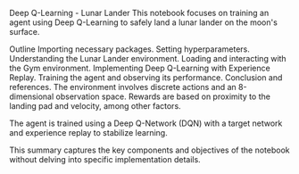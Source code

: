 Deep Q-Learning - Lunar Lander
This notebook focuses on training an agent using Deep Q-Learning to safely land a lunar lander on the moon's surface.

Outline
Importing necessary packages.
Setting hyperparameters.
Understanding the Lunar Lander environment.
Loading and interacting with the Gym environment.
Implementing Deep Q-Learning with Experience Replay.
Training the agent and observing its performance.
Conclusion and references.
The environment involves discrete actions and an 8-dimensional observation space. Rewards are based on proximity to the landing pad and velocity, among other factors.

The agent is trained using a Deep Q-Network (DQN) with a target network and experience replay to stabilize learning.

This summary captures the key components and objectives of the notebook without delving into specific implementation details.
